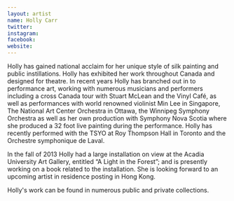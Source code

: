 ```yaml
---
layout: artist
name: Holly Carr
twitter:
instagram:
facebook:
website:
---
```


Holly has gained national acclaim for her unique style of silk painting and public instillations. Holly has exhibited her work throughout Canada and designed for theatre. In recent years Holly has branched out in to performance art, working with numerous musicians and performers including a cross Canada tour with Stuart McLean and the Vinyl Café, as well as performances with world renowned violinist Min Lee in Singapore, The National Art Center Orchestra in Ottawa, the Winnipeg Symphony Orchestra as well as her own production with Symphony Nova Scotia where she produced a 32 foot live painting during the performance. Holly has recently performed with the TSYO at Roy Thompson Hall in Toronto and the Orchestre symphonique de Laval.

In the fall of 2013 Holly had a large installation on view at the Acadia University Art Gallery, entitled “A Light in the Forest”; and is presently working on a book related to the installation. She is looking forward to an upcoming artist in residence posting in Hong Kong.

Holly's work can be found in numerous public and private collections.